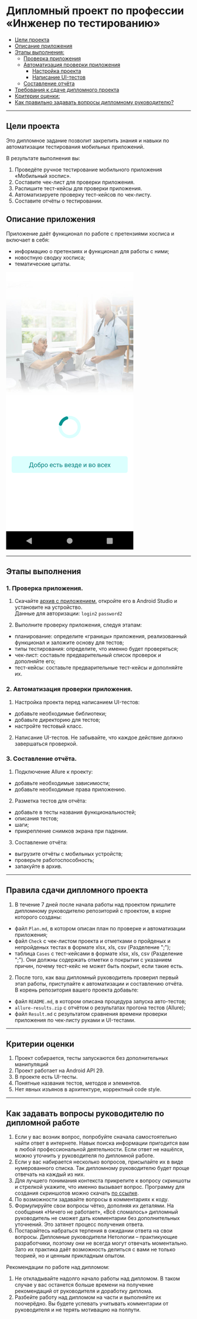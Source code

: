 # Дипломный проект по профессии «Инженер по тестированию»

* [Цели проекта](#цели-проекта)
* [Описание приложения](#описание-приложения)
* [Этапы выполнения:](#этапы-выполнения)
    * [Проверка приложения](#проверка-приложения)
    * [Автоматизация проверки приложения](#автоматизация-проверки-приложения)
        * [Настройка проекта](#настройка-проекта)
        * [Написание UI-тестов](#Написание-UI-тестов)
    * [Составление отчёта](#составление-отчёта)
* [Требования к сдаче дипломного проекта](#требования-к-сдаче-дипломного-проекта)
* [Критерии оценки:](#критерии-оценки)
* [Как правильно задавать вопросы дипломному руководителю?](#как-правильно-задавать-вопросы-дипломному-руководителю)

---

## Цели проекта

Это дипломное задание позволит закрепить знания и навыки по автоматизации тестирования мобильных приложений.   

В результате выполнения вы:
1. Проведёте ручное тестирование мобильного приложения «Мобильный хоспис».
2. Составите чек-лист для проверки приложения.
3. Распишите тест-кейсы для проверки приложения.
4. Автоматизируете проверку тест-кейсов по чек-листу.
5. Составите отчёты о тестировании.

## Описание приложения

Приложение даёт функционал по работе с претензиями хосписа и включает в себя:
- информацию о претензиях и функционал для работы с ними;
- новостную сводку хосписа;
- тематические цитаты.

![](pic/app.png)


---

## Этапы выполнения

### 1. Проверка приложения.

1. Скачайте [архив с приложением](fmh-android.zip), откройте его в Android Studio и установите на устройство.   
Данные для авторизации:
`login2`
`password2`

2. Выполните проверку приложения, следуя этапам: 
- планирование: определите «границы» приложения, реализованный функционал и заложите основу для тестов;
- типы тестирования: определите, что именно будет проверяться;
- чек-лист: составьте предварительный список проверок и дополняйте его;
- тест-кейсы: составьте предварительные тест-кейсы и дополняйте их. 

### 2. Автоматизация проверки приложения.

1. Настройка проекта перед написанием UI-тестов:
- добавьте необходимые библиотеки;  
- добавьте директорию для тестов;    
- настройте тестовый класс.

2. Написание UI-тестов.
Не забывайте, что каждое действие должно завершаться проверкой.

### 3. Составление отчёта.

1. Подключение Allure к проекту:
- добавьте необходимые зависимости; 
- добавьте необходимые права приложению.

2. Разметка тестов для отчёта:
- добавьте в тесты названия функциональностей; 
- описания тестов; 
- шаги;   
- прикрепление снимков экрана при падении.

3. Составление отчёта:
- выгрузите отчёты с мобильных устройств;  
- проверьте работоспособность;  
- запакуйте в архив.

---
## Правила сдачи дипломного проекта

1. В течение 7 дней после начала работы над проектом пришлите дипломному руководителю репозиторий с проектом, в корне которого созданы:

-  файл `Plan.md`, в котором описан план по проверке и автоматизации приложения;
-  файл `Check` с чек-листом проекта и отметками о пройденых и непройденых тестах в формате xlsx, xls, csv (Разделение ";");
-  таблица `Cases` с тест-кейсами в формате xlsx, xls, csv (Разделение ";"). Они должны содержать отметки о покрытии с указанием причин, почему тест-кейс не может быть покрыт, если такие есть.

2. После того, как ваш дипломный руководитель проверил первый этап работы, приступайте к автоматизации и составлению отчёта.  
В корень репозитория вашего проекта добавьте:
-  файл `README.md`, в котором описана процедура запуска авто-тестов;
-  `allure-results.zip` с отчётом о результатах прогона тестов (Allure);
-  файл `Result.md` с результатом сравнения времени проверки приложения по чек-листу руками и UI-тестами.

---
## Критерии оценки

1. Проект собирается, тесты запускаются без дополнительных манипуляций
2. Проект работает на Android API 29.
3. В проекте есть UI-тесты.
4. Понятные названия тестов, методов и элементов. 
5. Нет явных изъянов в архитектуре, корректный code style.

---

## Как задавать вопросы руководителю по дипломной работе

1. Если у вас возник вопрос, попробуйте сначала самостоятельно найти ответ в интернете. Навык поиска информации пригодится вам в любой профессиональной деятельности. Если ответ не нашёлся, можно уточнить у руководителя по дипломной работе.
2. Если у вас набирается несколько вопросов, присылайте их в виде нумерованного списка. Так дипломному руководителю будет проще отвечать на каждый из них.
3. Для лучшего понимания контекста прикрепите к вопросу скриншоты и стрелкой укажите, что именно вызывает вопрос. Программу для создания скриншотов можно скачать [по ссылке](https://app.prntscr.com/ru/).
4. По возможности задавайте вопросы в комментариях к коду.
5. Формулируйте свои вопросы чётко, дополняя их деталями. На сообщения «Ничего не работает», «Всё сломалось» дипломный руководитель не сможет дать комментарии без дополнительных уточнений. Это затянет процесс получения ответа. 
6. Постарайтесь набраться терпения в ожидании ответа на свои вопросы. Дипломные руководители Нетологии – практикующие разработчики, поэтому они не всегда могут отвечать моментально. Зато их практика даёт возможность делиться с вами не только теорией, но и ценным прикладным опытом.  

Рекомендации по работе над дипломом:

1. Не откладывайте надолго начало работы над дипломом. В таком случае у вас останется больше времени на получение рекомендаций от руководителя и доработку диплома.
2. Разбейте работу над дипломом на части и выполняйте их поочерёдно. Вы будете успевать учитывать комментарии от руководителя и не терять мотивацию на полпути. 
